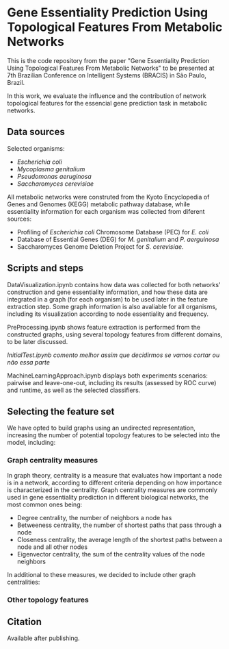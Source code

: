 # Gene Essentiality Prediction Using Topological Features From Metabolic Networks

This is the code repository from the paper "Gene Essentiality Prediction Using Topological Features From Metabolic Networks" to be presented at 7th Brazilian Conference on Intelligent Systems (BRACIS) in São Paulo, Brazil.

In this work, we evaluate the influence and the contribution of network topological features for the essencial gene prediction task in metabolic networks.

## Data sources

Selected organisms:

- *Escherichia coli*
- *Mycoplasma genitalium*
- *Pseudomonas aeruginosa*
- *Saccharomyces cerevisiae*

All metabolic networks were construted from the Kyoto Encyclopedia of Genes and Genomes (KEGG) metabolic pathway database, while essentiality information for each organism was collected from diferent sources:
- Profiling of *Escherichia coli* Chromosome Database (PEC) for *E. coli* 
- Database of Essential Genes (DEG) for *M. genitalium* and *P. aerguinosa*
- Saccharomyces Genome Deletion Project for *S. cerevisiae*. 

## Scripts and steps

DataVisualization.ipynb contains how data was collected for both networks' construction and gene essentiality information, and how these data are integrated in a graph (for each organism) to be used later in the feature extraction step. Some graph information is also avaliable for all organisms, including its visualization according to node essentiality and frequency.

PreProcessing.ipynb shows feature extraction is performed from the constructed graphs, using several topology features from different domains, to be later discussed.

*InitialTest.ipynb comento melhor assim que decidirmos se vamos cortar ou não essa parte*

MachineLearningApproach.ipynb displays both experiments scenarios: pairwise and leave-one-out, including its results (assessed by ROC curve) and runtime, as well as the selected classifiers.

## Selecting the feature set

We have opted to build graphs using an undirected representation, increasing the number of potential topology features to be selected into the model, including:

### Graph centrality measures

In graph theory, centrality is a measure that evaluates how important a node is in a network, according to different criteria depending on how importance is characterized in the centrality. Graph centrality measures are commonly used in gene essentiality prediction in different biological networks, the most common ones being:

- Degree centrality, the number of neighbors a node has
- Betweeness centrality, the number of shortest paths that pass through a node
- Closeness centrality, the average length of the shortest paths between a node and all other nodes 
- Eigenvector centrality, the sum of the centrality values of the node neighbors

In additional to these measures, we decided to include other graph centralities:



### Other topology features

## Citation

Available after publishing.
